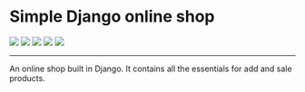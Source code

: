 # Simple Django online shop

<p align='left'>
  <img src="https://img.shields.io/badge/Python-239120?logo=python&logoColor=white" />
<img src="https://img.shields.io/badge/Django-239120?logo=django&logoColor=white" />
<img src="https://img.shields.io/badge/html5-E34F26?logo=html5&logoColor=white" />
<img src="https://img.shields.io/badge/css3-1572B6?logo=css3&logoColor=white" />
<img src="https://img.shields.io/badge/bootstrap-563D7C?logo=bootstrap&logoColor=white" />
</p>

<hr>

An online shop built in Django. It contains all the essentials for add and sale products.